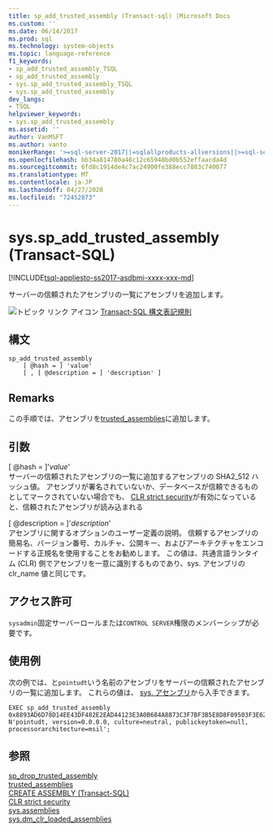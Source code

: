 ```yaml
---
title: sp_add_trusted_assembly (Transact-sql) |Microsoft Docs
ms.custom: ''
ms.date: 06/14/2017
ms.prod: sql
ms.technology: system-objects
ms.topic: language-reference
f1_keywords:
- sp_add_trusted_assembly_TSQL
- sp_add_trusted_assembly
- sys.sp_add_trusted_assembly_TSQL
- sys.sp_add_trusted_assembly
dev_langs:
- TSQL
helpviewer_keywords:
- sys.sp_add_trusted_assembly
ms.assetid: ''
author: VanMSFT
ms.author: vanto
monikerRange: '>=sql-server-2017||=sqlallproducts-allversions||>=sql-server-linux-2017||=azuresqldb-mi-current'
ms.openlocfilehash: bb34a814780a46c12c65948bd0b552effaacda4d
ms.sourcegitcommit: 6fd8c1914de4c7ac24900fe388ecc7883c740077
ms.translationtype: MT
ms.contentlocale: ja-JP
ms.lasthandoff: 04/27/2020
ms.locfileid: "72452873"
---
```

# <a name="syssp_add_trusted_assembly-transact-sql"></a>sys.sp_add_trusted_assembly (Transact-SQL)  
[!INCLUDE[tsql-appliesto-ss2017-asdbmi-xxxx-xxx-md](../../includes/tsql-appliesto-ss2017-asdbmi-xxxx-xxx-md.md)]

サーバーの信頼されたアセンブリの一覧にアセンブリを追加します。

 ![トピック リンク アイコン](../../database-engine/configure-windows/media/topic-link.gif "トピック リンク アイコン") [Transact-SQL 構文表記規則](../../t-sql/language-elements/transact-sql-syntax-conventions-transact-sql.md)  


## <a name="syntax"></a>構文
```  
sp_add_trusted_assembly 
    [ @hash = ] 'value'
    [ , [ @description = ] 'description' ]
```  

## <a name="remarks"></a>Remarks  

この手順では、アセンブリを[trusted_assemblies](../../relational-databases/system-catalog-views/sys-trusted-assemblies-transact-sql.md)に追加します。

## <a name="arguments"></a>引数

[ @hash = ]'*value*'  
サーバーの信頼されたアセンブリの一覧に追加するアセンブリの SHA2_512 ハッシュ値。 アセンブリが署名されていないか、データベースが信頼できるものとしてマークされていない場合でも、 [CLR strict security](../../database-engine/configure-windows/clr-strict-security.md)が有効になっていると、信頼されたアセンブリが読み込まれる

[ @description = ]'*description*'  
アセンブリに関するオプションのユーザー定義の説明。 信頼するアセンブリの簡易名、バージョン番号、カルチャ、公開キー、およびアーキテクチャをエンコードする正規名を使用することをお勧めします。 この値は、共通言語ランタイム (CLR) 側でアセンブリを一意に識別するものであり、sys. アセンブリの clr_name 値と同じです。 

## <a name="permissions"></a>アクセス許可

`sysadmin`固定サーバーロールまたは`CONTROL SERVER`権限のメンバーシップが必要です。

## <a name="examples"></a>使用例  

次の例では、と`pointudt`いう名前のアセンブリをサーバーの信頼されたアセンブリの一覧に追加します。 これらの値は、 [sys. アセンブリ](../../relational-databases/system-catalog-views/sys-assemblies-transact-sql.md)から入手できます。     

```  
EXEC sp_add_trusted_assembly 0x8893AD6D78D14EE43DF482E2EAD44123E3A0B684A8873C3F7BF3B5E8D8F09503F3E62370CE742BBC96FE3394477214B84C7C1B0F7A04DCC788FA99C2C09DFCCC, 
N'pointudt, version=0.0.0.0, culture=neutral, publickeytoken=null, processorarchitecture=msil';
```  

## <a name="see-also"></a>参照  
  [sp_drop_trusted_assembly](sys-sp-drop-trusted-assembly-transact-sql.md)  
  [trusted_assemblies](../../relational-databases/system-catalog-views/sys-trusted-assemblies-transact-sql.md)  
  [CREATE ASSEMBLY &#40;Transact-SQL&#41;](../../t-sql/statements/create-assembly-transact-sql.md)  
  [CLR strict security](../../database-engine/configure-windows/clr-strict-security.md)  
  [sys.assemblies](../../relational-databases/system-catalog-views/sys-assemblies-transact-sql.md)  
  [sys.dm_clr_loaded_assemblies](../../relational-databases/system-dynamic-management-views/sys-dm-clr-loaded-assemblies-transact-sql.md)  

